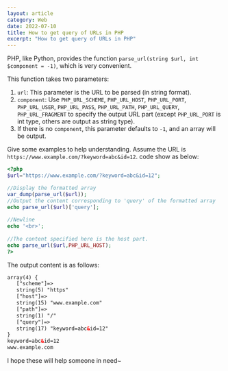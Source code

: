 ```yaml
---
layout: article
category: Web
date: 2022-07-10
title: How to get query of URLs in PHP
excerpt: "How to get query of URLs in PHP"
---
```

PHP, like Python, provides the function `parse_url(string $url, int $component = -1)`, which is very convenient.

This function takes two parameters:
1. `url`: This parameter is the URL to be parsed (in string format).
2. `component`: Use `PHP_URL_SCHEME`, `PHP_URL_HOST`, `PHP_URL_PORT`, `PHP_URL_USER`, `PHP_URL_PASS`, `PHP_URL_PATH`, `PHP_URL_QUERY`, `PHP_URL_FRAGMENT` to specify the output URL part (except `PHP_URL_PORT` is int type, others are output as string type).
3. If there is no `component`, this parameter defaults to `-1`, and an array will be output.


Give some examples to help understanding. Assume the URL is `https://www.example.com/?keyword=abc&id=12`. code show as below:

```php
<?php
$url="https://www.example.com/?keyword=abc&id=12";

//Display the formatted array
var_dump(parse_url($url));
//Output the content corresponding to 'query' of the formatted array
echo parse_url($url)['query'];
	
//Newline
echo '<br>';
	
//The content specified here is the host part.
echo parse_url($url,PHP_URL_HOST);
?>
```

The output content is as follows:

```html
array(4) {
   ["scheme"]=>
   string(5) "https"
   ["host"]=>
   string(15) "www.example.com"
   ["path"]=>
   string(1) "/"
   ["query"]=>
   string(17) "keyword=abc&id=12"
}
keyword=abc&id=12
www.example.com
```

​I hope these will help someone in need~